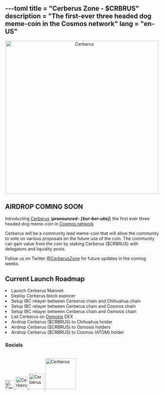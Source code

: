 ---toml
title = "Cerberus Zone - $CRBRUS"
description = "The first-ever three headed dog meme-coin in the Cosmos network"
lang = "en-US"
---

<div style="text-align: center">
    <img :src="$withBase('/website_logo.png')" alt="Cerberus" style="width: 500px;">
</div>

## **AIRDROP COMING SOON**

Introducting <a href="https://twitter.com/CerberusZone" target="_blank">Cerberus</a> (**_pronounced - [ kur-ber-uhs]_**) the first ever three headed dog meme-coin in <a href="https://twitter.com/Cosmos" target="_blank">Cosmos network</a>

Cerberus will be a community lead meme-coin that will allow the community to vote on various proposals on the future use of the coin. The community can gain value from the coin by staking Cerberus ($CRBRUS) with delegators and liquidity pools.

Follow us on Twitter <a href="https://twitter.com/CerberusZone" target="_blank">@CerberusZone</a> for future updates in the coming weeks.

## Current Launch Roadmap

<li>Launch Cerberus Mainnet</li>
<li>Deploy Cerberus block explorer</li>
<li>Setup IBC relayer between Cerberus chain and Chihuahua chain</li>
<li>Setup IBC relayer between Cerberus chain and Cosmos chain</li>
<li>Setup IBC relayer between Cerberus chain and Osmosis chain</li>
<li>List Cerberus on <a href="https://osmosis.zone/" target="_blank">Osmosis</a> DEX</li>
<li>Airdrop Cerberus ($CRBRUS) to Chihuahua holder</li>
<li>Airdrop Cerberus ($CRBRUS) to Osmosis holders</li>
<li>Airdrop Cerberus ($CRBRUS) to Cosmos (ATOM) holder</li>

### Socials

<br/>
<div>
    <a href="https://twitter.com/CerberusZone" target="_blank">
        <img :src="$withBase('/twitter.png')" alt="Cerberus" style="width: 30px;">
    </a>
    <a href="https://discord.gg/u95WW9SKda" target="_blank">
        <img :src="$withBase('/discord.png')" alt="Cerberus" style="width: 40px;">
    </a>
    <a href="https://github.com/cerberus-zone?tab=repositories" target="_blank">
        <img :src="$withBase('/github.png')" alt="Cerberus" style="width: 50px;">
    </a>
    <a href="https://medium.com/@cerberus_zone/cerberus-crbrus-airdrop-coming-to-the-cosmos-network-9911c780dcdd" target="_blank">
        <img :src="$withBase('/medium.png')" alt="Cerberus" style="width: 100px;">
    </a>
</div>
